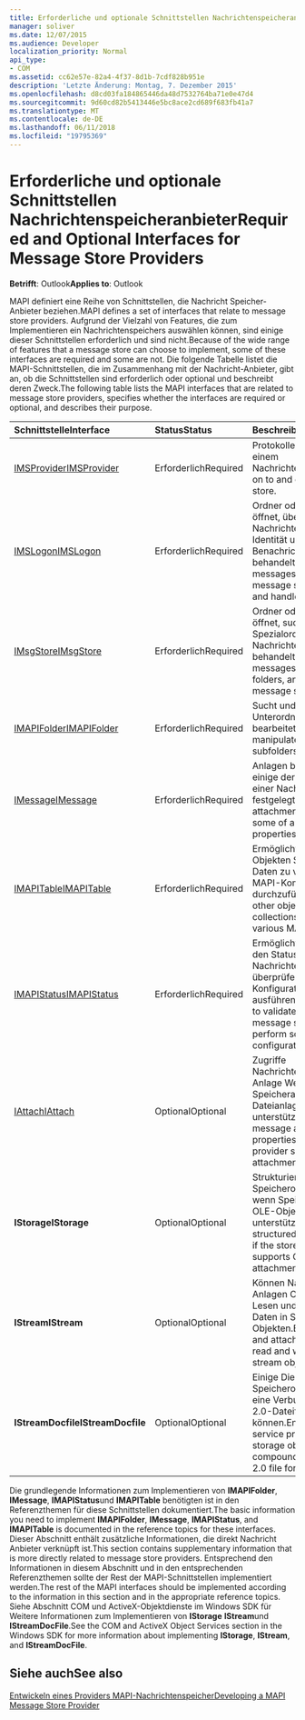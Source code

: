 ```yaml
---
title: Erforderliche und optionale Schnittstellen Nachrichtenspeicheranbieter
manager: soliver
ms.date: 12/07/2015
ms.audience: Developer
localization_priority: Normal
api_type:
- COM
ms.assetid: cc62e57e-82a4-4f37-8d1b-7cdf828b951e
description: 'Letzte Änderung: Montag, 7. Dezember 2015'
ms.openlocfilehash: d8cd03fa184865446da48d7532764ba71e0e47d4
ms.sourcegitcommit: 9d60cd82b5413446e5bc8ace2cd689f683fb41a7
ms.translationtype: MT
ms.contentlocale: de-DE
ms.lasthandoff: 06/11/2018
ms.locfileid: "19795369"
---
```

# <a name="required-and-optional-interfaces-for-message-store-providers"></a><span data-ttu-id="134c7-103">Erforderliche und optionale Schnittstellen Nachrichtenspeicheranbieter</span><span class="sxs-lookup"><span data-stu-id="134c7-103">Required and Optional Interfaces for Message Store Providers</span></span>

 
  
<span data-ttu-id="134c7-104">**Betrifft**: Outlook</span><span class="sxs-lookup"><span data-stu-id="134c7-104">**Applies to**: Outlook</span></span> 
  
<span data-ttu-id="134c7-105">MAPI definiert eine Reihe von Schnittstellen, die Nachricht Speicher-Anbieter beziehen.</span><span class="sxs-lookup"><span data-stu-id="134c7-105">MAPI defines a set of interfaces that relate to message store providers.</span></span> <span data-ttu-id="134c7-106">Aufgrund der Vielzahl von Features, die zum Implementieren ein Nachrichtenspeichers auswählen können, sind einige dieser Schnittstellen erforderlich und sind nicht.</span><span class="sxs-lookup"><span data-stu-id="134c7-106">Because of the wide range of features that a message store can choose to implement, some of these interfaces are required and some are not.</span></span> <span data-ttu-id="134c7-107">Die folgende Tabelle listet die MAPI-Schnittstellen, die im Zusammenhang mit der Nachricht-Anbieter, gibt an, ob die Schnittstellen sind erforderlich oder optional und beschreibt deren Zweck.</span><span class="sxs-lookup"><span data-stu-id="134c7-107">The following table lists the MAPI interfaces that are related to message store providers, specifies whether the interfaces are required or optional, and describes their purpose.</span></span>
  
|<span data-ttu-id="134c7-108">**Schnittstelle**</span><span class="sxs-lookup"><span data-stu-id="134c7-108">**Interface**</span></span>|<span data-ttu-id="134c7-109">**Status**</span><span class="sxs-lookup"><span data-stu-id="134c7-109">**Status**</span></span>|<span data-ttu-id="134c7-110">**Beschreibung**</span><span class="sxs-lookup"><span data-stu-id="134c7-110">**Description**</span></span>|
|:-----|:-----|:-----|
|[<span data-ttu-id="134c7-111">IMSProvider</span><span class="sxs-lookup"><span data-stu-id="134c7-111">IMSProvider</span></span>](imsprovideriunknown.md) <br/> |<span data-ttu-id="134c7-112">Erforderlich</span><span class="sxs-lookup"><span data-stu-id="134c7-112">Required</span></span>  <br/> |<span data-ttu-id="134c7-113">Protokolle an und von einem Nachrichtenspeicher.</span><span class="sxs-lookup"><span data-stu-id="134c7-113">Logs on to and off of a message store.</span></span>  <br/> |
|[<span data-ttu-id="134c7-114">IMSLogon</span><span class="sxs-lookup"><span data-stu-id="134c7-114">IMSLogon</span></span>](imslogoniunknown.md) <br/> |<span data-ttu-id="134c7-115">Erforderlich</span><span class="sxs-lookup"><span data-stu-id="134c7-115">Required</span></span>  <br/> |<span data-ttu-id="134c7-116">Ordner oder Nachrichten öffnet, überprüft die Nachrichtenspeicher Identität und Benachrichtigungen behandelt.</span><span class="sxs-lookup"><span data-stu-id="134c7-116">Opens folders or messages, verifies the message store's identity, and handles notifications.</span></span>  <br/> |
|[<span data-ttu-id="134c7-117">IMsgStore</span><span class="sxs-lookup"><span data-stu-id="134c7-117">IMsgStore</span></span>](imsgstoreimapiprop.md) <br/> |<span data-ttu-id="134c7-118">Erforderlich</span><span class="sxs-lookup"><span data-stu-id="134c7-118">Required</span></span>  <br/> |<span data-ttu-id="134c7-119">Ordner oder Nachrichten öffnet, sucht nach Spezialordner und Nachrichtenübermittlungen behandelt.</span><span class="sxs-lookup"><span data-stu-id="134c7-119">Opens folders or messages, finds special folders, and handles message submissions.</span></span>  <br/> |
|[<span data-ttu-id="134c7-120">IMAPIFolder</span><span class="sxs-lookup"><span data-stu-id="134c7-120">IMAPIFolder</span></span>](imapifolderimapicontainer.md) <br/> |<span data-ttu-id="134c7-121">Erforderlich</span><span class="sxs-lookup"><span data-stu-id="134c7-121">Required</span></span>  <br/> |<span data-ttu-id="134c7-122">Sucht und Nachrichten und Unterordner bearbeitet.</span><span class="sxs-lookup"><span data-stu-id="134c7-122">Finds and manipulates messages and subfolders.</span></span>  <br/> |
|[<span data-ttu-id="134c7-123">IMessage</span><span class="sxs-lookup"><span data-stu-id="134c7-123">IMessage</span></span>](imessageimapiprop.md) <br/> |<span data-ttu-id="134c7-124">Erforderlich</span><span class="sxs-lookup"><span data-stu-id="134c7-124">Required</span></span>  <br/> |<span data-ttu-id="134c7-125">Anlagen bearbeitet und einige der Eigenschaften einer Nachricht festgelegt.</span><span class="sxs-lookup"><span data-stu-id="134c7-125">Manipulates attachments and sets some of a message's properties.</span></span>  <br/> |
|[<span data-ttu-id="134c7-126">IMAPITable</span><span class="sxs-lookup"><span data-stu-id="134c7-126">IMAPITable</span></span>](imapitableiunknown.md) <br/> |<span data-ttu-id="134c7-127">Erforderlich</span><span class="sxs-lookup"><span data-stu-id="134c7-127">Required</span></span>  <br/> |<span data-ttu-id="134c7-128">Ermöglicht es anderen Objekten Sammlungen von Daten zu verschiedenen MAPI-Komponenten durchzuführen.</span><span class="sxs-lookup"><span data-stu-id="134c7-128">Enables other objects to present collections of data to various MAPI components.</span></span>  <br/> |
|[<span data-ttu-id="134c7-129">IMAPIStatus</span><span class="sxs-lookup"><span data-stu-id="134c7-129">IMAPIStatus</span></span>](imapistatusimapiprop.md) <br/> |<span data-ttu-id="134c7-130">Erforderlich</span><span class="sxs-lookup"><span data-stu-id="134c7-130">Required</span></span>  <br/> |<span data-ttu-id="134c7-131">Ermöglicht es Clients, um den Status eines Nachrichtenspeichers überprüfen und einige Konfigurationsaufgaben ausführen.</span><span class="sxs-lookup"><span data-stu-id="134c7-131">Enables clients to validate the state of a message store and to perform some configuration tasks.</span></span>  <br/> |
|[<span data-ttu-id="134c7-132">IAttach</span><span class="sxs-lookup"><span data-stu-id="134c7-132">IAttach</span></span>](iattachimapiprop.md) <br/> |<span data-ttu-id="134c7-133">Optional</span><span class="sxs-lookup"><span data-stu-id="134c7-133">Optional</span></span>  <br/> |<span data-ttu-id="134c7-134">Zugriffe Nachrichteneigenschaften Anlage Wenn Speicheranbieter Dateianlagen unterstützt.</span><span class="sxs-lookup"><span data-stu-id="134c7-134">Accesses message attachment properties if the store provider supports file attachments.</span></span>  <br/> |
|<span data-ttu-id="134c7-135">**IStorage**</span><span class="sxs-lookup"><span data-stu-id="134c7-135">**IStorage**</span></span> <br/> |<span data-ttu-id="134c7-136">Optional</span><span class="sxs-lookup"><span data-stu-id="134c7-136">Optional</span></span>  <br/> |<span data-ttu-id="134c7-137">Strukturierte Speicherobjekte verwaltet, wenn Speicheranbieter OLE-Objekt von Anlagen unterstützt.</span><span class="sxs-lookup"><span data-stu-id="134c7-137">Manages structured storage objects if the store provider supports OLE object attachments.</span></span>  <br/> |
|<span data-ttu-id="134c7-138">**IStream**</span><span class="sxs-lookup"><span data-stu-id="134c7-138">**IStream**</span></span> <br/> |<span data-ttu-id="134c7-139">Optional</span><span class="sxs-lookup"><span data-stu-id="134c7-139">Optional</span></span>  <br/> |<span data-ttu-id="134c7-140">Können Nachrichten und Anlagen Objekte zum Lesen und Schreiben von Daten in Stream-Objekten.</span><span class="sxs-lookup"><span data-stu-id="134c7-140">Enables message and attachment objects to read and write data to stream objects.</span></span>  <br/> |
|<span data-ttu-id="134c7-141">**IStreamDocfile**</span><span class="sxs-lookup"><span data-stu-id="134c7-141">**IStreamDocfile**</span></span> <br/> |<span data-ttu-id="134c7-142">Optional</span><span class="sxs-lookup"><span data-stu-id="134c7-142">Optional</span></span>  <br/> |<span data-ttu-id="134c7-143">Einige Dienstanbieter ein Speicherobjekt, wie etwa eine Verbunddatei im OLE 2.0-Dateiformat öffnen können.</span><span class="sxs-lookup"><span data-stu-id="134c7-143">Enables some service providers to open a storage object, such as a compound file in the OLE 2.0 file format.</span></span>  <br/> |
   
<span data-ttu-id="134c7-144">Die grundlegende Informationen zum Implementieren von **IMAPIFolder**, **IMessage**, **IMAPIStatus**und **IMAPITable** benötigten ist in den Referenzthemen für diese Schnittstellen dokumentiert.</span><span class="sxs-lookup"><span data-stu-id="134c7-144">The basic information you need to implement **IMAPIFolder**, **IMessage**, **IMAPIStatus**, and **IMAPITable** is documented in the reference topics for these interfaces.</span></span> <span data-ttu-id="134c7-145">Dieser Abschnitt enthält zusätzliche Informationen, die direkt Nachricht Anbieter verknüpft ist.</span><span class="sxs-lookup"><span data-stu-id="134c7-145">This section contains supplementary information that is more directly related to message store providers.</span></span> <span data-ttu-id="134c7-146">Entsprechend den Informationen in diesem Abschnitt und in den entsprechenden Referenzthemen sollte der Rest der MAPI-Schnittstellen implementiert werden.</span><span class="sxs-lookup"><span data-stu-id="134c7-146">The rest of the MAPI interfaces should be implemented according to the information in this section and in the appropriate reference topics.</span></span> <span data-ttu-id="134c7-147">Siehe Abschnitt COM und ActiveX-Objektdienste im Windows SDK für Weitere Informationen zum Implementieren von **IStorage** **IStream**und **IStreamDocFile**.</span><span class="sxs-lookup"><span data-stu-id="134c7-147">See the COM and ActiveX Object Services section in the Windows SDK for more information about implementing **IStorage**, **IStream**, and **IStreamDocFile**.</span></span>
  
## <a name="see-also"></a><span data-ttu-id="134c7-148">Siehe auch</span><span class="sxs-lookup"><span data-stu-id="134c7-148">See also</span></span>



[<span data-ttu-id="134c7-149">Entwickeln eines Providers MAPI-Nachrichtenspeicher</span><span class="sxs-lookup"><span data-stu-id="134c7-149">Developing a MAPI Message Store Provider</span></span>](developing-a-mapi-message-store-provider.md)

